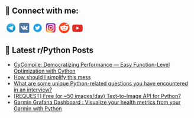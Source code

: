 ## 🔎 Connect with me:
[<img src="https://github.com/bullbesh/bullbesh/blob/main/images/Telegram.png" width="32" height="32" />](https://t.me/bullbesh)
[<img src="https://github.com/bullbesh/bullbesh/blob/main/images/VK.png" width="32" height="32" />](https://vk.com/bullbesh)
[<img src="https://github.com/bullbesh/bullbesh/blob/main/images/Twitter.png" width="32" height="32" />](https://twitter.com/bullbesh1)
[<img src="https://github.com/bullbesh/bullbesh/blob/main/images/Instagram.png" width="32" height="32" />](https://www.instagram.com/bullbesh)
[<img src="https://github.com/bullbesh/bullbesh/blob/main/images/Reddit.png" width="32" height="32" />](https://www.reddit.com/user/bullbesh)
[<img src="https://github.com/bullbesh/bullbesh/blob/main/images/YouTube.png" width="32" height="32" />](https://www.youtube.com/channel/UCtfjRs6uzgq5mfm8S06WTcg)

## 📕 Latest r/Python Posts
<!-- BLOG-POST-LIST:START -->
- [CyCompile: Democratizing Performance — Easy Function-Level Optimization with Cython](https://www.reddit.com/r/Python/comments/1ka0m88/cycompile_democratizing_performance_easy/)
- [How should I simplify this mess](https://www.reddit.com/r/Python/comments/1k9yfqk/how_should_i_simplify_this_mess/)
- [What are some unique Python-related questions you have encountered in an interview?](https://www.reddit.com/r/Python/comments/1k9x4kw/what_are_some_unique_pythonrelated_questions_you/)
- [[REQUEST] Free &lpar;or ~50 images/day&rpar; Text-to-Image API for Python?](https://www.reddit.com/r/Python/comments/1k9wx1f/request_free_or_50_imagesday_texttoimage_api_for/)
- [Garmin Grafana Dashboard : Visualize your health metrics from your Garmin with Python](https://www.reddit.com/r/Python/comments/1k9txqf/garmin_grafana_dashboard_visualize_your_health/)
<!-- BLOG-POST-LIST:END -->
